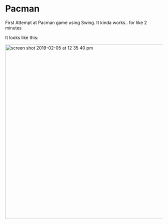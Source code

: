 # Pacman
First Attempt at Pacman game using Swing.
It kinda works.. for like 2 minutes

It looks like this:

<img width="558" alt="screen shot 2019-02-05 at 12 35 40 pm" src="https://user-images.githubusercontent.com/3473945/52292616-17c75d80-2943-11e9-9adf-5ec38804529e.png">
